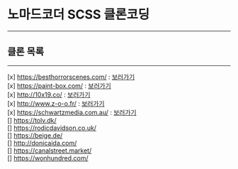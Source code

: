 # 노마드코더 SCSS 클론코딩

---

## 클론 목록

---

[x] https://besthorrorscenes.com/ : [보러가기](https://vangona.github.io/nomad-scss__clone-coding/best-horror-scenes/build/index.html)  
[x] https://paint-box.com/ : [보러가기](https://vangona.github.io/nomad-scss__clone-coding/paint-box/build/index.html)  
[x] http://10x19.co/ : [보러가기](https://vangona.github.io/nomad-scss__clone-coding/10x19/build/index.html)  
[x] http://www.z-o-o.fr/ : [보러가기](https://vangona.github.io/nomad-scss__clone-coding/z-o-o/build/index.html)  
[x] https://schwartzmedia.com.au/ : [보러가기](https://vangona.github.io/nomad-scss__clone-coding/schwartz/build/index.html)  
[] https://tolv.dk/  
[] https://rodicdavidson.co.uk/  
[] https://beige.de/  
[] http://donicaida.com/  
[] https://canalstreet.market/  
[] https://wonhundred.com/
